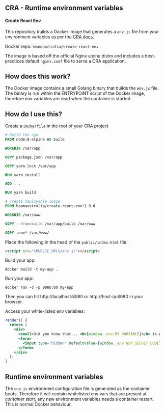 ## CRA - Runtime environment variables
#### Create React Env

This repository builds a Docker image that generates a `env.js` file from your environment variables as per the [CRA docs](https://facebook.github.io/create-react-app/docs/adding-custom-environment-variables#adding-development-environment-variables-in-env). 

Docker repo: `beamaustralia/create-react-env`

The image is based off the official Nginx alpine distro and includes a best-practices default `nginx.conf` file to serve a CRA application.

## How does this work?

The Docker image contains a small Golang binary that builds the `env.js` file. The binary is run within the ENTRYPOINT script of the Docker image, therefore env variables are read when the container is started. 

## How do I use this?

Create a `Dockerfile` in the root of your CRA project

```dockerfile
# Build the app
FROM node:8-alpine AS build

WORKDIR /var/app

COPY package.json /var/app

COPY yarn.lock /var/app

RUN yarn install

ADD . .

RUN yarn build

# Create deployable image
FROM beamaustralia/create-react-env:1.0.0

WORKDIR /var/www

COPY --from=build /var/app/build /var/www

COPY .env* /var/www/
```

Place the following in the head of the `public/index.html` file:

```html
<script src="%PUBLIC_URL%/env.js"></script>
```

Build your app:

`docker build -t my-app .`

Run your app:

`docker run -d -p 8080:80 my-app`

Then you can hit http://localhost:8080 or http://host-ip:8080 in your browser.

Access your white-listed env variables:

```jsx
render() {
  return (
    <div>
      <small>Did you know that... <b>{window._env.MY_VARIABLE}</b> is great!.</small>
      <form>
        <input type="hidden" defaultValue={window._env.NOT_SECRET_CODE} />
      </form>
    </div>
  );
}
````

## Runtime environment variables

The `env.js` environment configuration file is generated as the container boots. Therefore it will contain whitelisted env vars that are present at *container start*, any new environment variables needs a container restart. This is normal Docker behaviour. 
